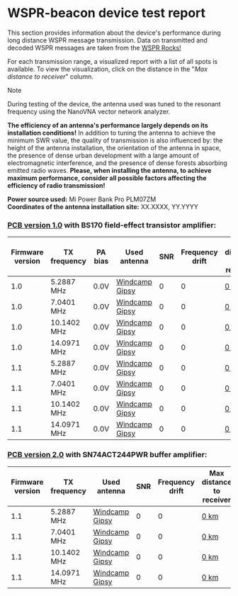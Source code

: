 # WSPR-beacon device test report

This section provides information about the device's performance during long distance WSPR message transmission. Data on transmitted and decoded WSPR messages are taken from the [WSPR Rocks!](http://wspr.rocks/)

For each transmission range, a visualized report with a list of all spots is available. To view the visualization, click on the distance in the "_Max distance to receiver_" column.

> [!NOTE]
>During testing of the device, the antenna used was tuned to the resonant frequency using the NanoVNA vector network analyzer.  
>
>**The efficiency of an antenna's performance largely depends on its installation conditions!** In addition to tuning the antenna to achieve the minimum SWR value, the quality of transmission is also influenced by: the height of the antenna installation, the orientation of the antenna in space, the presence of dense urban development with a large amount of electromagnetic interference, and the presence of dense forests absorbing emitted radio waves. **Please, when installing the antenna, to achieve maximum performance, consider all possible factors affecting the efficiency of radio transmission!**

**Power source used:** Mi Power Bank Pro PLM07ZM  
**Coordinates of the antenna installation site:** XX.XXXX, YY.YYYY

### [PCB version 1.0](https://github.com/IgrikXD/WSPR-beacon/releases/tag/wspr-beacon-1.0) with BS170 field-effect transistor amplifier:

| Firmware version | TX frequency | PA bias | Used antenna     | SNR | Frequency drift | Max distance to receiver                         |
|------------------|--------------|---------|------------------|-----|-----------------|--------------------------------------------------|
| 1.0              | 5.2887 MHz   | 0.0V    | [Windcamp Gipsy] | 0   | 0               | [0 km](                                        ) |
| 1.0              | 7.0401 MHz   | 0.0V    | [Windcamp Gipsy] | 0   | 0               | [0 km](                                        ) |
| 1.0              | 10.1402 MHz  | 0.0V    | [Windcamp Gipsy] | 0   | 0               | [0 km](                                        ) |
| 1.0              | 14.0971 MHz  | 0.0V    | [Windcamp Gipsy] | 0   | 0               | [0 km](                                        ) |
| 1.1              | 5.2887 MHz   | 0.0V    | [Windcamp Gipsy] | 0   | 0               | [0 km](                                        ) |
| 1.1              | 7.0401 MHz   | 0.0V    | [Windcamp Gipsy] | 0   | 0               | [0 km](                                        ) |
| 1.1              | 10.1402 MHz  | 0.0V    | [Windcamp Gipsy] | 0   | 0               | [0 km](                                        ) |
| 1.1              | 14.0971 MHz  | 0.0V    | [Windcamp Gipsy] | 0   | 0               | [0 km](                                        ) |

### [PCB version 2.0](https://github.com/IgrikXD/WSPR-beacon/releases/tag/wspr-beacon-pcb-2.0) with SN74ACT244PWR buffer amplifier:

| Firmware version | TX frequency | Used antenna     | SNR | Frequency drift | Max distance to receiver                         |
|------------------|--------------|------------------|-----|-----------------|--------------------------------------------------|
| 1.1              | 5.2887 MHz   | [Windcamp Gipsy] | 0   | 0               | [0 km](                                        ) |
| 1.1              | 7.0401 MHz   | [Windcamp Gipsy] | 0   | 0               | [0 km](                                        ) |
| 1.1              | 10.1402 MHz  | [Windcamp Gipsy] | 0   | 0               | [0 km](                                        ) |
| 1.1              | 14.0971 MHz  | [Windcamp Gipsy] | 0   | 0               | [0 km](                                        ) |

[Windcamp Gipsy]: https://www.windcamp.cn/productinfo/372468.html